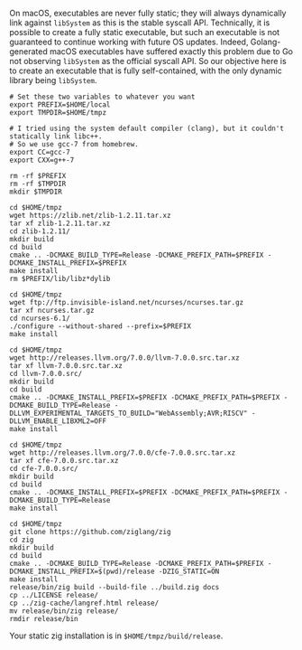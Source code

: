 On macOS, executables are never fully static; they will always dynamically link against `libSystem` as this is the stable syscall API. Technically, it is possible to create a fully static executable, but such an executable is not guaranteed to continue working with future OS updates. Indeed, Golang-generated macOS executables have suffered exactly this problem due to Go not observing `libSystem` as the official syscall API. So our objective here is to create an executable that is fully self-contained, with the only dynamic library being `libSystem`.

```
# Set these two variables to whatever you want
export PREFIX=$HOME/local
export TMPDIR=$HOME/tmpz

# I tried using the system default compiler (clang), but it couldn't statically link libc++.
# So we use gcc-7 from homebrew.
export CC=gcc-7
export CXX=g++-7

rm -rf $PREFIX
rm -rf $TMPDIR
mkdir $TMPDIR

cd $HOME/tmpz
wget https://zlib.net/zlib-1.2.11.tar.xz
tar xf zlib-1.2.11.tar.xz
cd zlib-1.2.11/
mkdir build
cd build
cmake .. -DCMAKE_BUILD_TYPE=Release -DCMAKE_PREFIX_PATH=$PREFIX -DCMAKE_INSTALL_PREFIX=$PREFIX
make install
rm $PREFIX/lib/libz*dylib

cd $HOME/tmpz
wget ftp://ftp.invisible-island.net/ncurses/ncurses.tar.gz
tar xf ncurses.tar.gz
cd ncurses-6.1/
./configure --without-shared --prefix=$PREFIX
make install

cd $HOME/tmpz
wget http://releases.llvm.org/7.0.0/llvm-7.0.0.src.tar.xz
tar xf llvm-7.0.0.src.tar.xz
cd llvm-7.0.0.src/
mkdir build
cd build
cmake .. -DCMAKE_INSTALL_PREFIX=$PREFIX -DCMAKE_PREFIX_PATH=$PREFIX -DCMAKE_BUILD_TYPE=Release -DLLVM_EXPERIMENTAL_TARGETS_TO_BUILD="WebAssembly;AVR;RISCV" -DLLVM_ENABLE_LIBXML2=OFF
make install

cd $HOME/tmpz
wget http://releases.llvm.org/7.0.0/cfe-7.0.0.src.tar.xz
tar xf cfe-7.0.0.src.tar.xz
cd cfe-7.0.0.src/
mkdir build
cd build
cmake .. -DCMAKE_INSTALL_PREFIX=$PREFIX -DCMAKE_PREFIX_PATH=$PREFIX -DCMAKE_BUILD_TYPE=Release
make install

cd $HOME/tmpz
git clone https://github.com/ziglang/zig
cd zig
mkdir build
cd build
cmake .. -DCMAKE_BUILD_TYPE=Release -DCMAKE_PREFIX_PATH=$PREFIX -DCMAKE_INSTALL_PREFIX=$(pwd)/release -DZIG_STATIC=ON
make install
release/bin/zig build --build-file ../build.zig docs
cp ../LICENSE release/
cp ../zig-cache/langref.html release/
mv release/bin/zig release/
rmdir release/bin
```

Your static zig installation is in `$HOME/tmpz/build/release`.